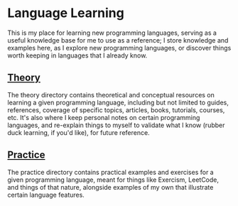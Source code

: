 # Language Learning
This is my place for learning new programming languages, serving as a useful knowledge base for me to use as a reference; I store knowledge and examples here, as I explore new programming languages, or discover things worth keeping in languages that I already know.

## [Theory](theory/)
The theory directory contains theoretical and conceptual resources on learning a given programming language, including but not limited to guides, references, coverage of specific topics, articles, books, tutorials, courses, etc. It's also where I keep personal notes on certain programming languages, and re-explain things to myself to validate what I know (rubber duck learning, if you'd like), for future reference.

## [Practice](practice/)
The practice directory contains practical examples and exercises for a given programming language, meant for things like Exercism, LeetCode, and things of that nature, alongside examples of my own that illustrate certain language features. 
